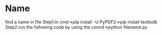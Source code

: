 # Name
find a name in file
Step1:in cmd->pip install -U PyPDF2->pip install textbolb
Step2:run the following code by using the cmmd->python filename.py
